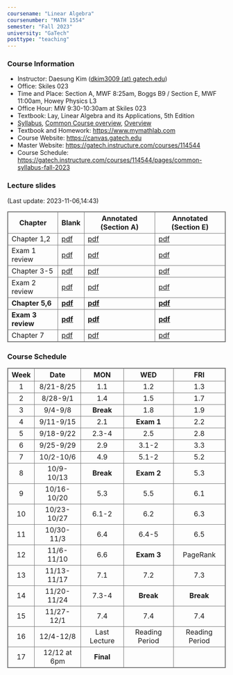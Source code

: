 ```yaml
---
coursename: "Linear Algebra"
coursenumber: "MATH 1554"
semester: "Fall 2023"
university: "GaTech"
posttype: "teaching"
---
```


### Course Information
- Instructor: Daesung Kim ([dkim3009 (at) gatech.edu](mailto:dkim3009@gatech.edu))
- Office: Skiles 023
- Time and Place: Section A, MWF 8:25am, Boggs B9 / Section E, MWF 11:00am, Howey Physics L3 
- Office Hour: MW 9:30-10:30am at Skiles 023 
- Textbook: Lay, Linear Algebra and its Applications, 5th Edition
- [Syllabus](https://gatech.instructure.com/courses/114544/pages/common-syllabus-fall-2023), [Common Course overview](https://sbarone7.math.gatech.edu/ma1554_course_overview.pdf), [Overview](m1554-overview.pdf)
- Textbook and Homework: https://www.mymathlab.com 
- Course Website: https://canvas.gatech.edu
- Master Website: https://gatech.instructure.com/courses/114544
- Course Schedule: https://gatech.instructure.com/courses/114544/pages/common-syllabus-fall-2023


### Lecture slides
(Last update: 2023-11-06,14:43)

| Chapter           | Blank                                                               | Annotated (Section A)              | Annotated (Section E)              |
| -                 | -                                                                   | -                                  | -                                  |
| Chapter 1,2       | [pdf](https://sbarone7.math.gatech.edu/Chapters_1_and_2.pdf)        | [pdf](m1554-chap12-A.pdf)          | [pdf](m1554-chap12-E.pdf)          |
| Exam 1 review     | [pdf](m1554-exam1review.pdf)                                        | [pdf](m1554-exam1review-A.pdf)     | [pdf](m1554-exam1review-E.pdf)     |
| Chapter 3-5       | [pdf](https://sbarone7.math.gatech.edu/Chapters_3_thru_5.pdf)       | [pdf](m1554-chap35-A.pdf)          | [pdf](m1554-chap35-E.pdf)          |
| Exam 2 review     | [pdf](m1554-exam2review.pdf)                                        | [pdf](m1554-exam2review-A.pdf)     | [pdf](m1554-exam2review-E.pdf)     |
| **Chapter 5,6**   | **[pdf](https://sbarone7.math.gatech.edu/Chapters_5_and_6.pdf)**    | **[pdf](m1554-chap56-A.pdf)**      | **[pdf](m1554-chap56-E.pdf)**      |
| **Exam 3 review** | **[pdf](m1554-exam3review.pdf)**                                    | **[pdf](m1554-exam3review-A.pdf)** | **[pdf](m1554-exam3review-E.pdf)** |
| Chapter 7         | [pdf](https://sbarone7.math.gatech.edu/Chapters_PageRank_and_7.pdf) | [pdf](m1554-chapP7-A.pdf)          | [pdf](m1554-chapP7-E.pdf)          |

### Course Schedule
| Week  | Date         | MON          | WED            | FRI            |
| :---: | :---:        | :---:        | :---:          | :---:          |
| 1     | 8/21-8/25    | 1.1          | 1.2            | 1.3            |
| 2     | 8/28-9/1     | 1.4          | 1.5            | 1.7            |
| 3     | 9/4-9/8      | **Break**    | 1.8            | 1.9            |
| 4     | 9/11-9/15    | 2.1          | **Exam 1**     | 2.2            |
| 5     | 9/18-9/22    | 2.3-4        | 2.5            | 2.8            |
| 6     | 9/25-9/29    | 2.9          | 3.1-2          | 3.3            |
| 7     | 10/2-10/6    | 4.9          | 5.1-2          | 5.2            |
| 8     | 10/9-10/13   | **Break**    | **Exam 2**     | 5.3            |
| 9     | 10/16-10/20  | 5.3          | 5.5            | 6.1            |
| 10    | 10/23-10/27  | 6.1-2        | 6.2            | 6.3            |
| 11    | 10/30-11/3   | 6.4          | 6.4-5          | 6.5            |
| 12    | 11/6-11/10   | 6.6          | **Exam 3**     | PageRank       |
| 13    | 11/13-11/17  | 7.1          | 7.2            | 7.3            |
| 14    | 11/20-11/24  | 7.3-4        | **Break**      | **Break**      |
| 15    | 11/27-12/1   | 7.4          | 7.4            | 7.4            |
| 16    | 12/4-12/8    | Last Lecture | Reading Period | Reading Period |
| 17    | 12/12 at 6pm | **Final**    |                |                |


<style>
table, th, td {
  border: 1px solid #777;
  border-collapse: collapse;
}
</style>

